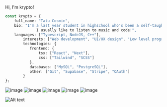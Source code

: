 Hi, I'm krypto!<br>
```typescript
const krypto = {
	full_name: "Tatu Cosmin",
	bio: "I'm a last year student in highschool who's been a self-taught developer for the last 3 years.
              I usually like to listen to music and code!",
	languages: ["Typescript, NodeJS, C++"],
    	interests: ["Web development", "UI/UX design", "Low level programming", "Video games", "Cats"],
    	technologies: {
           frontend: {
               tsx: ["React", "Next"],
               css: ["Tailwind", "SCSS"]
           },
           databases: ["MySQL", "PostgreSQL"],
           other: ["Git", "Supabase", "Stripe", "OAuth"]
        }
};
```

![image](https://img.shields.io/badge/TypeScript-007ACC?style=for-the-badge&logo=typescript&logoColor=white) ![image](https://img.shields.io/badge/Nodejs-339933?style=for-the-badge&logo=nodedotjs&logoColor=white) ![image](https://img.shields.io/badge/next.js-000000?style=for-the-badge&logo=nextdotjs&logoColor=white) ![image](https://img.shields.io/badge/TailwindCSS-38B2AC?style=for-the-badge&logo=tailwind-css&logoColor=white) ![image](https://img.shields.io/badge/VSCode-0078D4?style=for-the-badge&logo=visual%20studio%20code&logoColor=white)

![Alt text](https://spotify-recently-played-readme.vercel.app/api?user=31iv3utt5retujg36koumqmwtycm&count=3)
